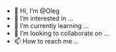 - 👋 Hi, I’m @Oleg
- 👀 I’m interested in ...
- 🌱 I’m currently learning ...
- 💞️ I’m looking to collaborate on ...
- 📫 How to reach me ...

<!---
Bidigyan/Bidigyan is a ✨ special ✨ repository because its `README.md` (this file) appears on your GitHub profile.
You can click the Preview link to take a look at your changes.
--->
